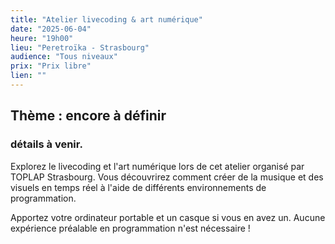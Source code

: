 ```yaml
---
title: "Atelier livecoding & art numérique"
date: "2025-06-04"
heure: "19h00"
lieu: "Peretroïka - Strasbourg"
audience: "Tous niveaux"
prix: "Prix libre"
lien: ""
---
```



## Thème : encore à définir
### détails à venir.

Explorez le livecoding et l'art numérique lors de cet atelier organisé par TOPLAP Strasbourg. Vous découvrirez comment créer de la musique et des visuels en temps réel à l'aide de différents environnements de programmation.

Apportez votre ordinateur portable et un casque si vous en avez un. Aucune expérience préalable en programmation n'est nécessaire ! 

